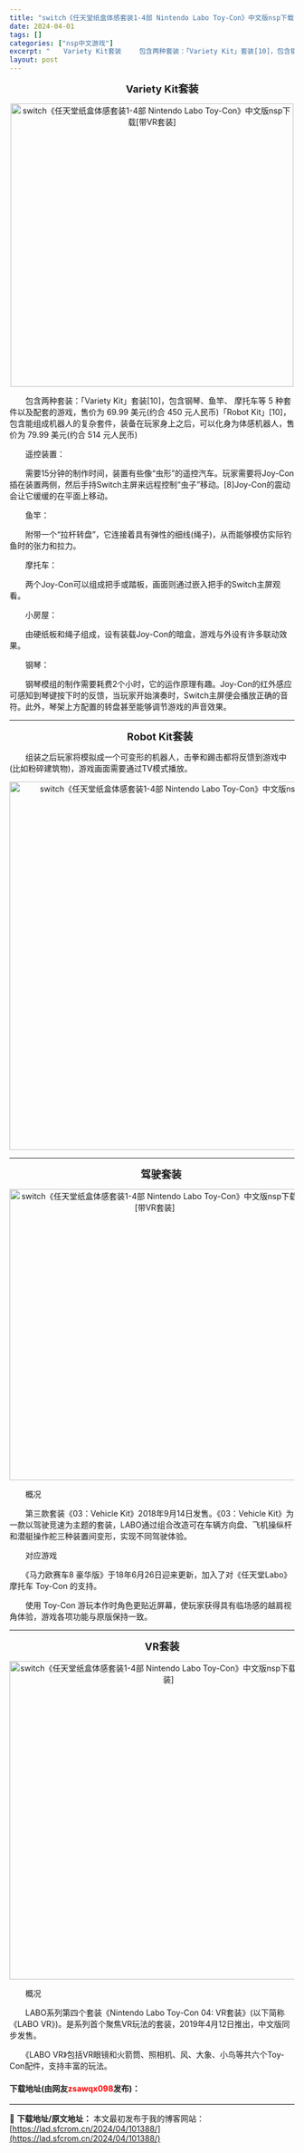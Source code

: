 ```yaml
---
title: "switch《任天堂纸盒体感套装1-4部 Nintendo Labo Toy-Con》中文版nsp下载[带VR套装]"
date: 2024-04-01
tags: []
categories: ["nsp中文游戏"]
excerpt: "　　Variety Kit套装 　　包含两种套装：「Variety Kit」套装[10]，包含钢琴、鱼竿、 摩托车等 5 种套件以及配套的游戏，售价为 69.99 美元(约合 450 元人民币)「Robot Kit」[10]，包含能组成机器人的复杂套件，装备在玩家身上之后，可以化身为体感机器人，售价&hellip;"
layout: post
---
```


 <p style="text-align: center;"><strong><span style="font-size:18px;">　　Variety Kit套装</span></strong></p> <p align="center"><img align="" border="0" src="https://lad.sfcrom.cn/wp-content/uploads/2024/04/20240401_660a09d65b899.webp" width="500" alt="switch《任天堂纸盒体感套装1-4部 Nintendo Labo Toy-Con》中文版nsp下载[带VR套装]" /></p> <p>　　包含两种套装：「Variety Kit」套装[10]，包含钢琴、鱼竿、 摩托车等 5 种套件以及配套的游戏，售价为 69.99 美元(约合 450 元人民币)「Robot Kit」[10]，包含能组成机器人的复杂套件，装备在玩家身上之后，可以化身为体感机器人，售价为 79.99 美元(约合 514 元人民币)</p> <p>　　遥控装置：</p> <p>　　需要15分钟的制作时间，装置有些像&ldquo;虫形&rdquo;的遥控汽车。玩家需要将Joy-Con插在装置两侧，然后手持Switch主屏来远程控制&ldquo;虫子&rdquo;移动。[8]Joy-Con的震动会让它缓缓的在平面上移动。</p> <p>　　鱼竿：</p> <p>　　附带一个&ldquo;拉杆转盘&rdquo;，它连接着具有弹性的细线(绳子)，从而能够模仿实际钓鱼时的张力和拉力。</p> <p>　　摩托车：</p> <p>　　两个Joy-Con可以组成把手或踏板，画面则通过嵌入把手的Switch主屏观看。</p> <p>　　小房屋：</p> <p>　　由硬纸板和绳子组成，设有装载Joy-Con的暗盒，游戏与外设有许多联动效果。</p> <p>　　钢琴：</p> <p>　　钢琴模组的制作需要耗费2个小时，它的运作原理有趣。Joy-Con的红外感应可感知到琴键按下时的反馈，当玩家开始演奏时，Switch主屏便会播放正确的音符。此外，琴架上方配置的转盘甚至能够调节游戏的声音效果。</p> <hr /> <p style="text-align: center;">　　<strong><span style="font-size:18px;">Robot Kit套装</span></strong></p> <p>　　组装之后玩家将模拟成一个可变形的机器人，击拳和踢击都将反馈到游戏中(比如粉碎建筑物)，游戏画面需要通过TV模式播放。</p> <p align="center"><img align="" border="0" src="https://lad.sfcrom.cn/wp-content/uploads/2024/04/20240401_660a09d6b2d5a.webp" width="650" alt="switch《任天堂纸盒体感套装1-4部 Nintendo Labo Toy-Con》中文版nsp下载[带VR套装]" /></p> <hr /> <p style="text-align: center;">　<strong><span style="font-size:18px;">　驾驶套装</span></strong></p> <p align="center"><img align="" border="0" src="https://lad.sfcrom.cn/wp-content/uploads/2024/04/20240401_660a09d71f52f.webp" width="514" alt="switch《任天堂纸盒体感套装1-4部 Nintendo Labo Toy-Con》中文版nsp下载[带VR套装]" /></p> <p>　　概况</p> <p>　　第三款套装《03：Vehicle Kit》2018年9月14日发售。《03：Vehicle Kit》为一款以驾驶竞速为主题的套装，LABO通过组合改造可在车辆方向盘、飞机操纵杆和潜艇操作舵三种装置间变形，实现不同驾驶体验。</p> <p>　　对应游戏</p> <p>　　《马力欧赛车8 豪华版》于18年6月26日迎来更新，加入了对《任天堂Labo》摩托车 Toy-Con 的支持。</p> <p>　　使用 Toy-Con 游玩本作时角色更贴近屏幕，使玩家获得具有临场感的越肩视角体验，游戏各项功能与原版保持一致。</p> <hr /> <p style="text-align: center;"><strong><span style="font-size:18px;">　　VR套装</span></strong></p> <p align="center"><img align="" border="0" src="https://lad.sfcrom.cn/wp-content/uploads/2024/04/20240401_660a09d77ed4a.webp" width="562" alt="switch《任天堂纸盒体感套装1-4部 Nintendo Labo Toy-Con》中文版nsp下载[带VR套装]" /></p> <p>　　概况</p> <p>　　LABO系列第四个套装《Nintendo Labo Toy-Con 04: VR套装》(以下简称《LABO VR》)。是系列首个聚焦VR玩法的套装，2019年4月12日推出，中文版同步发售。</p> <p>　　《LABO VR》包括VR眼镜和火箭筒、照相机、风、大象、小鸟等共六个Toy-Con配件，支持丰富的玩法。</p> <p><h4>下载地址(由网友<font color="red">zsawqx098</font>发布)：</h4></p> 

---
📖 **下载地址/原文地址：** 本文最初发布于我的博客网站：[https://lad.sfcrom.cn/2024/04/101388/](https://lad.sfcrom.cn/2024/04/101388/)
